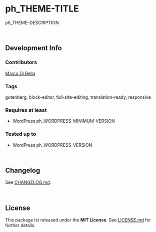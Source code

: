 # ph_THEME-TITLE
ph_THEME-DESCRIPTION

<br>

## Development Info

### Contributors
[Marco Di Bella ](https://github.com/mdibella-dev)

### Tags
gutenberg, block-editor, full-site-editing, translation-ready, responsive

### Requires at least

* WordPress ph_WORDPRESS-MINIMUM-VERSION

### Tested up to

* WordPress ph_WORDPRESS-VERSION

<br>

## Changelog

See [CHANGELOG.md](https://github.com/mdibella-dev/theme-template/blob/main/CHANGELOG.md).

<br>

## License

This package ist released under the **MIT License**. See [LICENSE.md](https://github.com/mdibella-dev/theme-template/blob/main/LICENSE.md) for further details.
